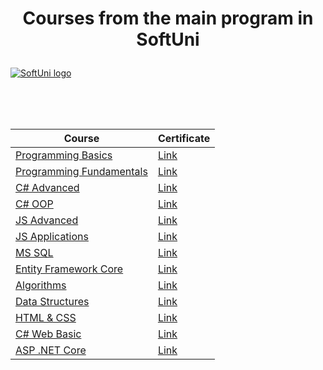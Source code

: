 # <p align="center"> Courses from the main program in SoftUni <p>

<a href="https://softuni.bg/trainings/courses" rel="Courses">  ![SoftUni logo][logo] <a/>

[logo]: https://nakov.com/wp-content/uploads/2012/03/Software-University-logo-horizontal.png "Logo Title Text 2"

<br/>
<br/>
<br/>
  
<div align='center'>
  
|**Course**|**Certificate**| 
|---|---|
|<a href="https://softuni.bg/trainings/3038/programming-basics-with-c-sharp-july-2020" > Programming Basics </a>   | <a href="https://softuni.bg/certificates/details/88165/e6b3380f"> Link</a> |
|<a href="https://softuni.bg/trainings/3135/csharp-fundamentals-september-2020"> Programming Fundamentals  </a>| <a href="https://softuni.bg/certificates/details/96325/950833d4"> Link</a> |
|<a href="https://softuni.bg/trainings/3210/csharp-advanced-january-2021"> C# Advanced </a>| <a href="https://softuni.bg/certificates/details/104753/919cc9dd"> Link</a> |
|<a href="https://softuni.bg/trainings/3214/csharp-oop-february-2021"> C# OOP </a>| <a href="https://softuni.bg/certificates/details/104264/eb8feb48"> Link</a> |
|<a href="https://softuni.bg/trainings/3347/js-advanced-may-2021"> JS Advanced </a>| <a href="https://softuni.bg/certificates/details/110422/72945619"> Link</a> |
|<a href="https://softuni.bg/trainings/3348/js-applications-june-2021"> JS Applications </a>| <a href="https://softuni.bg/certificates/details/110269/4c12e9c4"> Link</a> |
|<a href="https://softuni.bg/trainings/3531/ms-sql-september-2021"> MS SQL </a>| <a href="https://softuni.bg/certificates/details/113957/dab4abfe"> Link</a> |
|<a href="https://softuni.bg/trainings/3492/entity-framework-core-october-2021"> Entity Framework Core </a>| <a href="https://softuni.bg/certificates/details/119061/85e1d32b"> Link</a> |
|<a href="https://softuni.bg/trainings/3637/algorithms-fundamentals-with-c-sharp-december-2021"> Algorithms </a>| <a href="https://softuni.bg/certificates/details/123100/1906bac1"> Link</a> |
|<a href="https://softuni.bg/trainings/3672/data-structures-fundamentals-with-csharp-february-2022"> Data Structures </a>| <a href="https://softuni.bg/certificates/details/127946/b5606d27"> Link</a> |
|<a href="https://softuni.bg/trainings/3726/html-and-css-may-2022"> HTML & CSS </a>| <a href="https://softuni.bg/certificates/details/137019/b811cc6a"> Link</a> |
|<a href="https://softuni.bg/trainings/3593/csharp-web-basics-basics-january-2022"> C# Web Basic </a>| <a href="https://softuni.bg/certificates/details/126351/a9e75884"> Link</a> |
|<a href="https://softuni.bg/trainings/3601/asp-dot-net-core-february-2022"> ASP .NET Core </a>| <a href="https://softuni.bg/certificates/details/132634/77a7b7f8"> Link</a> |

  </div>
